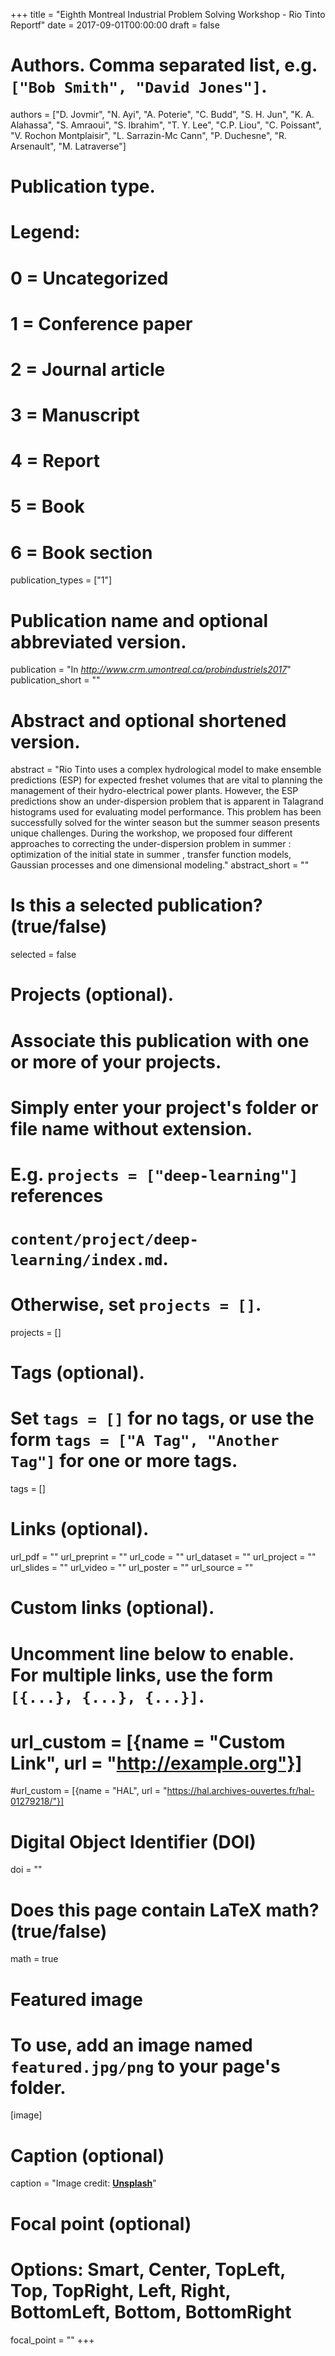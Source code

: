+++
title = "Eighth Montreal Industrial Problem Solving Workshop - Rio Tinto Reportf"
date = 2017-09-01T00:00:00
draft = false

# Authors. Comma separated list, e.g. `["Bob Smith", "David Jones"]`.
authors = ["D. Jovmir", "N. Ayi", "A. Poterie", "C. Budd", "S. H. Jun", "K. A. Alahassa", "S. Amraoui", "S. Ibrahim", "T. Y. Lee", "C.P. Liou", "C. Poissant", "V. Rochon Montplaisir", "L. Sarrazin-Mc Cann", "P. Duchesne", "R. Arsenault", "M. Latraverse"]

# Publication type.
# Legend:
# 0 = Uncategorized
# 1 = Conference paper
# 2 = Journal article
# 3 = Manuscript
# 4 = Report
# 5 = Book
# 6 = Book section
publication_types = ["1"]

# Publication name and optional abbreviated version.
publication = "In *http://www.crm.umontreal.ca/probindustriels2017*"
publication_short = ""

# Abstract and optional shortened version.
abstract = "Rio Tinto uses a complex hydrological model to make ensemble predictions (ESP) for expected freshet volumes that are vital to planning the management of their hydro-electrical power plants. However, the ESP predictions show an under-dispersion problem that is apparent in Talagrand histograms used for evaluating model performance. This problem has been successfully solved for the winter season but the summer season presents unique challenges. During the workshop, we proposed four different approaches to correcting the under-dispersion problem in summer : optimization of the initial state in summer , transfer function models, Gaussian processes and one dimensional modeling."
abstract_short = ""

# Is this a selected publication? (true/false)
selected = false

# Projects (optional).
#   Associate this publication with one or more of your projects.
#   Simply enter your project's folder or file name without extension.
#   E.g. `projects = ["deep-learning"]` references 
#   `content/project/deep-learning/index.md`.
#   Otherwise, set `projects = []`.
projects = []

# Tags (optional).
#   Set `tags = []` for no tags, or use the form `tags = ["A Tag", "Another Tag"]` for one or more tags.
tags = []

# Links (optional).
url_pdf = ""
url_preprint = ""
url_code = ""
url_dataset = ""
url_project = ""
url_slides = ""
url_video = ""
url_poster = ""
url_source = ""

# Custom links (optional).
#   Uncomment line below to enable. For multiple links, use the form `[{...}, {...}, {...}]`.
# url_custom = [{name = "Custom Link", url = "http://example.org"}]
#url_custom = [{name = "HAL", url = "https://hal.archives-ouvertes.fr/hal-01279218/"}]

# Digital Object Identifier (DOI)
doi = ""

# Does this page contain LaTeX math? (true/false)
math = true

# Featured image
# To use, add an image named `featured.jpg/png` to your page's folder. 
[image]
  # Caption (optional)
  caption = "Image credit: [**Unsplash**](https://unsplash.com/photos/jdD8gXaTZsc)"

  # Focal point (optional)
  # Options: Smart, Center, TopLeft, Top, TopRight, Left, Right, BottomLeft, Bottom, BottomRight
  focal_point = ""
+++

